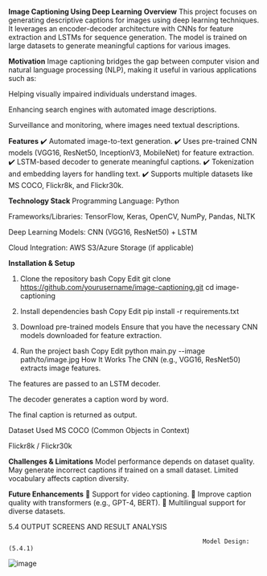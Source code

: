 **Image Captioning Using Deep Learning**
**Overview**
This project focuses on generating descriptive captions for images using deep learning techniques. It leverages an encoder-decoder architecture with CNNs for feature extraction and LSTMs for sequence generation. The model is trained on large datasets to generate meaningful captions for various images.

**Motivation**
Image captioning bridges the gap between computer vision and natural language processing (NLP), making it useful in various applications such as:

Helping visually impaired individuals understand images.

Enhancing search engines with automated image descriptions.

Surveillance and monitoring, where images need textual descriptions.

**Features**
✔️ Automated image-to-text generation.
✔️ Uses pre-trained CNN models (VGG16, ResNet50, InceptionV3, MobileNet) for feature extraction.
✔️ LSTM-based decoder to generate meaningful captions.
✔️ Tokenization and embedding layers for handling text.
✔️ Supports multiple datasets like MS COCO, Flickr8k, and Flickr30k.

**Technology Stack**
Programming Language: Python

Frameworks/Libraries: TensorFlow, Keras, OpenCV, NumPy, Pandas, NLTK

Deep Learning Models: CNN (VGG16, ResNet50) + LSTM

Cloud Integration: AWS S3/Azure Storage (if applicable)

**Installation & Setup**
1. Clone the repository
bash
Copy
Edit
git clone https://github.com/yourusername/image-captioning.git
cd image-captioning
2. Install dependencies
bash
Copy
Edit
pip install -r requirements.txt
3. Download pre-trained models
Ensure that you have the necessary CNN models downloaded for feature extraction.

4. Run the project
bash
Copy
Edit
python main.py --image path/to/image.jpg
How It Works
The CNN (e.g., VGG16, ResNet50) extracts image features.

The features are passed to an LSTM decoder.

The decoder generates a caption word by word.

The final caption is returned as output.

Dataset Used
MS COCO (Common Objects in Context)

Flickr8k / Flickr30k

**Challenges & Limitations**
Model performance depends on dataset quality.
May generate incorrect captions if trained on a small dataset.
Limited vocabulary affects caption diversity.

**Future Enhancements**
🚀 Support for video captioning.
🚀 Improve caption quality with transformers (e.g., GPT-4, BERT).
🚀 Multilingual support for diverse datasets.

5.4 OUTPUT SCREENS AND RESULT ANALYSIS


 
                                                          Model Design: (5.4.1)

![image](https://github.com/user-attachments/assets/8d0bd312-e327-4747-bcfa-e1961df2f859)


